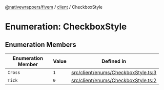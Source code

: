 [@nativewrappers/fivem](../../README.md) / [client](../README.md) / CheckboxStyle

# Enumeration: CheckboxStyle

## Enumeration Members

| Enumeration Member | Value | Defined in |
| ------ | ------ | ------ |
| `Cross` | `1` | [src/client/enums/CheckboxStyle.ts:3](https://github.com/nativewrappers/fivem/blob/34b8061c177c9481c4691efcaef7602a414ca976/src/client/enums/CheckboxStyle.ts#L3) |
| `Tick` | `0` | [src/client/enums/CheckboxStyle.ts:2](https://github.com/nativewrappers/fivem/blob/34b8061c177c9481c4691efcaef7602a414ca976/src/client/enums/CheckboxStyle.ts#L2) |
